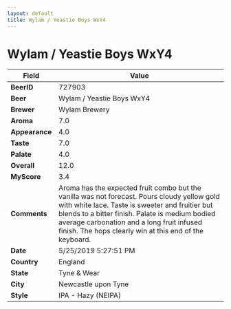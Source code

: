 ```yaml
---
layout: default
title: Wylam / Yeastie Boys WxY4
---
```


# Wylam / Yeastie Boys WxY4

| Field         | Value     |
|---------------|-----------|
| **BeerID** | 727903 |
| **Beer** | Wylam / Yeastie Boys WxY4 |
| **Brewer** | Wylam Brewery |
| **Aroma** | 7.0 |
| **Appearance** | 4.0 |
| **Taste** | 7.0 |
| **Palate** | 4.0 |
| **Overall** | 12.0 |
| **MyScore** | 3.4 |
| **Comments** | Aroma has the expected fruit combo but the vanilla was not forecast. Pours cloudy yellow gold with white lace. Taste is sweeter and fruitier but blends to a bitter finish. Palate is medium bodied average carbonation and a long fruit infused finish. The hops clearly win at this end of the keyboard. |
| **Date** | 5/25/2019 5:27:51 PM |
| **Country** | England |
| **State** | Tyne &amp; Wear |
| **City** | Newcastle upon Tyne |
| **Style** | IPA - Hazy (NEIPA) |
